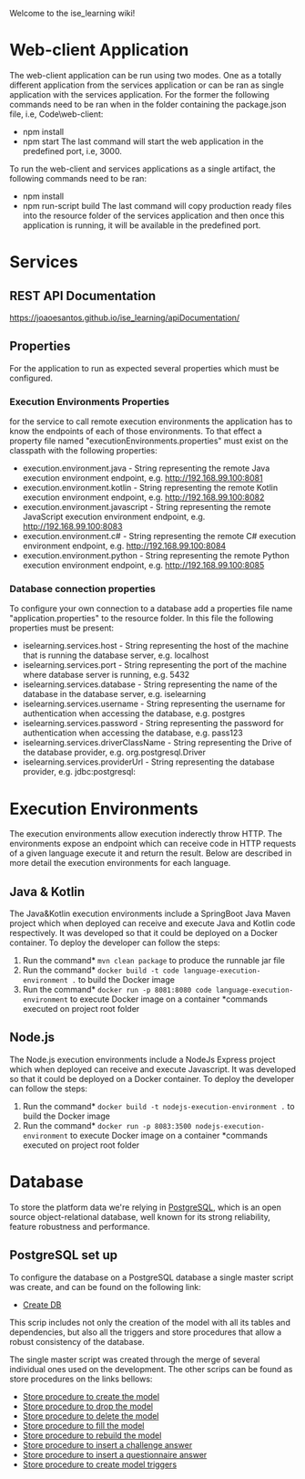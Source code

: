 Welcome to the ise_learning wiki!

# Web-client Application
The web-client application can be run using two modes. One as a totally different application from the services application or can be ran as single application with the services application.
For the former the following commands need to be ran when in the folder containing the package.json file, i.e, Code\web-client:
* npm install
* npm start
The last command will start the web application in the predefined port, i.e, 3000.

To run the web-client and services applications as a single artifact, the following commands need to be ran:
* npm install
* npm run-script build
The last command will copy production ready files into the resource folder of the services application and then once this application is running, it will be available in the predefined port.


# Services

## REST API Documentation
https://joaoesantos.github.io/ise_learning/apiDocumentation/

## Properties
For the application to run as expected several properties which must be configured.

### Execution Environments Properties
for the service to call remote execution environments the application has to know the endpoints of each of those environments. To that effect a property file named "executionEnvironments.properties" must exist on the classpath with the following properties:
* execution.environment.java - String representing the remote Java execution environment endpoint, e.g. http://192.168.99.100:8081
* execution.environment.kotlin - String representing the remote Kotlin execution environment endpoint, e.g. http://192.168.99.100:8082
* execution.environment.javascript - String representing the remote JavaScript execution environment endpoint, e.g. http://192.168.99.100:8083
* execution.environment.c# - String representing the remote C# execution environment endpoint, e.g. http://192.168.99.100:8084
* execution.environment.python - String representing the remote Python execution environment endpoint, e.g. http://192.168.99.100:8085

### Database connection properties
To configure your own connection to a database add a properties file name "application.properties" to the resource folder. In this file the following properties must be present:
* iselearning.services.host - String representing the host of the machine that is running the database server, e.g. localhost
* iselearning.services.port - String representing the port of the machine where database server is running, e.g. 5432
* iselearning.services.database - String representing the name of the database in the database server, e.g. iselearning
* iselearning.services.username - String representing the username for authentication when accessing the database, e.g. postgres
* iselearning.services.password - String representing the password for authentication when accessing the database, e.g. pass123
* iselearning.services.driverClassName - String representing the Drive of the database provider, e.g. org.postgresql.Driver
* iselearning.services.providerUrl - String representing the database provider, e.g. jdbc:postgresql:

# Execution Environments

The execution environments allow execution inderectly throw HTTP. The environments expose an endpoint which can receive code in HTTP requests of a given language execute it and return the result. Below are described in more detail the execution environments for each language.

## Java & Kotlin
The Java&Kotlin execution environments include a SpringBoot Java Maven project which when deployed can receive and execute Java and Kotlin code respectively. It was developed so that it could be deployed on a Docker container. To deploy the developer can follow the steps:
1. Run the command* `mvn clean package` to produce the runnable jar file
2. Run the command* `docker build -t code language-execution-environment .` to build the Docker image
3. Run the command* `docker run -p 8081:8080 code language-execution-environment` to execute Docker image on a container
*commands executed on project root folder

## Node.js
The Node.js execution environments include a NodeJs Express project which when deployed can receive and execute Javascript. It was developed so that it could be deployed on a Docker container. To deploy the developer can follow the steps:
1. Run the command* `docker build -t nodejs-execution-environment .` to build the Docker image
3. Run the command* `docker run -p 8083:3500 nodejs-execution-environment` to execute Docker image on a container
*commands executed on project root folder

# Database
To store the platform data we're relying in [PostgreSQL](https://www.postgresql.org/), which is an open source object-relational database, well known for its strong reliability, feature robustness and performance.

## PostgreSQL set up
To configure the database on a PostgreSQL database a single master script was create, and can be found on the following link:
* [Create DB](..\Code\Postgres\createDB.sql)

This scrip includes not only the creation of the model with all its tables and dependencies, but also all the triggers and store procedures that allow a robust consistency of the database.

The single master script was created through the merge of several individual ones used on the development. The other scrips can be found as store procedures on the links bellows:
* [Store procedure to create the model](..\Code\Postgres\p_createTodel.sql)
* [Store procedure to drop the model](..\Code\Postgres\p_dropModel.sql)
* [Store procedure to delete the model](..\Code\Postgres\p_deleteModel.sql)
* [Store procedure to fill the model](..\Code\Postgres\p_fillModel.sql)
* [Store procedure to rebuild the model](..\Code\Postgres\p_rebuildModel.sql)
* [Store procedure to insert a challenge answer](..\Code\Postgres\p_insertChallengeAnswer.sql)
* [Store procedure to insert a questionnaire answer](..\Code\Postgres\p_insertQuestionnaireAnswer.sql)
* [Store procedure to create model triggers](..\Code\Postgres\DBtriggers.sql)